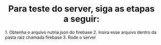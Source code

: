 <div align="center">
  <h1>Para teste do server, siga as etapas a seguir:</h1>
</div>

<div>
  1. Obtenha o arquivo nutria.json do firebase
  2. Insira esse arquivo dentro da pasta raiz chamada firebase
  3. Rode o server 
</div>
